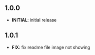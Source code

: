 ## 1.0.0

 - **INITIAL**: initial release

## 1.0.1

 - **FIX**: fix readme file image not showing

